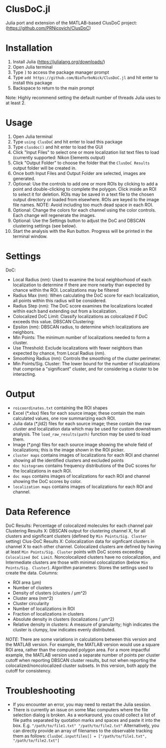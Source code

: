 # ClusDoC.jl
Julia port and extension of the MATLAB-based ClusDoC project: (https://github.com/PRNicovich/ClusDoC)

Installation
============

1. Install Julia (https://julialang.org/downloads/)
2. Open Julia terminal
3. Type `]` to access the package manager prompt
4. Type `add https://github.com/BioTurboNick/ClusDoC.jl` and hit enter to install this package
5. Backspace to return to the main prompt

Note: Highly recommend setting the default number of threads Julia uses to at least 2.

Usage
=====

1. Open Julia terminal
2. Type `using ClusDoC` and hit enter to load this package
3. Type `clusdoc()` and hit enter to load the GUI
4. Click "Input Files" to select one or more localization list text files to load (currently supported: Nikon Elements output)
5. Click "Output Folder" to choose the folder that the `ClusDoC Results` output folder will be created in.
6. Once both Input Files and Output Folder are selected, images are generated.
7. Optional: Use the controls to add one or more ROIs by clicking to add a point and double-clicking to complete the polygon. Click inside an ROI to select it for deletion. ROIs may be saved in a text file to the chosen output directory or loaded from elsewhere. ROIs are keyed to the image file names. NOTE: Avoid including too much dead space in each ROI.
8. Optional: Change the colors for each channel using the color controls. Each change will regenerate the images.
9. Optional: Use the Settings button to adjust the DoC and DBSCAN clustering settings (see below).
10. Start the analysis with the Run button. Progress will be printed in the terminal window.

Settings
========
DoC:
* Local Radius (nm): Used to examine the local neighborhood of each localization to determine if there are more nearby than expected by chance within the ROI. Localizations may be filtered 
* Radius Max (nm): When calculating the DoC score for each localization, all points within this radius will be considered.
* Radius Step (nm): The DoC score examines the localizations located within each band extending out from a localization.
* Colocalized DoC Limit: Classify localizations as colocalized if DoC exceeds this value.
DBSCAN Clustering:
* Epsilon (nm): DBSCAN radius, to determine which localizations are neighbors.
* Min Points: The minimum number of localizations needed to form a cluster.
* Use Threshold: Exclude localizations with fewer neighbors than expected by chance, from Local Radius (nm).
* Smoothing Radius (nm): Controls the smoothing of the cluster perimeter.
* Min Points/Sig. Cluster: The lower bound for the number of localizations that comprise a "significant" cluster, and for considering a cluster to be interacting.

Output
======
   - `roicoordinates.txt` containing the ROI shapes
   - Excel (*.xlsx) files for each source image; these contain the main calculated values, one row summarizing each ROI.
   - Julia data (*.jld2) files for each source image; these contain the raw cluster and localization data which may be used for custom downstream analysis. The `load_raw_results(path)` function may be used to load them.
   - Image (*.png) files for each source image showing the whole field of localizations; this is the image shown in the ROI picker.
   - `cluster maps` contains images of localizations for each ROI and channel showing all the identified clusters and excluded points
   - `doc histograms` contains frequency distributions of the DoC scores for the localizations in each ROI.
   - `doc maps` contains images of localizations for each ROI and channel showing the DoC scores by color.
   - `localization maps` contains images of localizations for each ROI and channel.

Data Reference
=================
DoC Results: Percentage of colocalized molecules for each channel pair
Clustering Results X: DBSCAN output for clustering channel X, for all clusters and significant clusters (defined by `Min Points/Sig. Cluster` setting)
Clus-DoC Results X: Colocalization data for signficant clusters in channel X to each other channel. Colocalized clusters are defined by having at least `Min Points/Sig. Cluster` points with DoC scores exceeding `Colocalized DoC Limit`. Noncolocalized clusters have no colocalization, and Intermediate clusters are those with minimal colocalization (below `Min Points/Sig. Cluster`).
Algorithm parameters: Stores the settings used to create the data.
Columns:
* ROI area (μm)
* Number of clusters
* Density of clusters (clusters / μm^2)
* Cluster area (nm^2)
* Cluster circularity
* Number of localizations in ROI
* Fraction of localizations in clusters
* Absolute density in clusters (localizations / μm^2)
* Relative density in clusters: A measure of granularity; high indicates the cluster is clumpy, low indicates evenly distributed.


*NOTE*: There are some variations in calculations between this version and the MATLAB version. For example, the MATLAB version would use a square ROI area, rather than the computed polygon area. For a more impactful example, the MATLAB version used a separate number of points per cluster cutoff when reporting DBSCAN cluster
results, but not when reporting the colocalized/noncolocalized cluster subsets. In this version, both apply the cutoff for consistency.

Troubleshooting
================
   - If you encounter an error, you may need to restart the Julia session.
   - There is currently an issue on some Mac computers where the file selection dialog is broken. As a workaround, you could collect a list of file paths separated by quotation marks and spaces and paste it into the box. E.g. `"/path/to/file1.txt" "/path/to/file2.txt"` Alternatively, you can directly provide an array of filenames to the observable tracking them as follows: `ClusDoC.inputfiles[] = ["/path/to/file1.txt", "/path/to/file2.txt"]`
